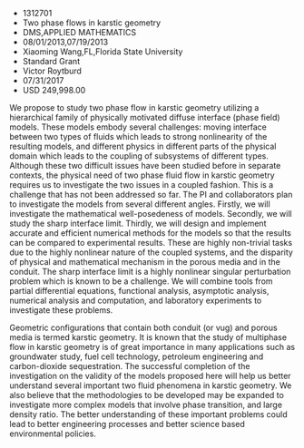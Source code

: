 
* 1312701
* Two phase flows in karstic geometry
* DMS,APPLIED MATHEMATICS
* 08/01/2013,07/19/2013
* Xiaoming Wang,FL,Florida State University
* Standard Grant
* Victor Roytburd
* 07/31/2017
* USD 249,998.00

We propose to study two phase flow in karstic geometry utilizing a hierarchical
family of physically motivated diffuse interface (phase field) models. These
models embody several challenges: moving interface between two types of fluids
which leads to strong nonlinearity of the resulting models, and different
physics in different parts of the physical domain which leads to the coupling of
subsystems of different types. Although these two difficult issues have been
studied before in separate contexts, the physical need of two phase fluid flow
in karstic geometry requires us to investigate the two issues in a coupled
fashion. This is a challenge that has not been addressed so far. The PI and
collaborators plan to investigate the models from several different angles.
Firstly, we will investigate the mathematical well-posedeness of models.
Secondly, we will study the sharp interface limit. Thirdly, we will design and
implement accurate and efficient numerical methods for the models so that the
results can be compared to experimental results. These are highly non-trivial
tasks due to the highly nonlinear nature of the coupled systems, and the
disparity of physical and mathematical mechanism in the porous media and in the
conduit. The sharp interface limit is a highly nonlinear singular perturbation
problem which is known to be a challenge. We will combine tools from partial
differential equations, functional analysis, asymptotic analysis, numerical
analysis and computation, and laboratory experiments to investigate these
problems.

Geometric configurations that contain both conduit (or vug) and porous media is
termed karstic geometry. It is known that the study of multiphase flow in
karstic geometry is of great importance in many applications such as groundwater
study, fuel cell technology, petroleum engineering and carbon-dioxide
sequestration. The successful completion of the investigation on the validity of
the models proposed here will help us better understand several important two
fluid phenomena in karstic geometry. We also believe that the methodologies to
be developed may be expanded to investigate more complex models that involve
phase transition, and large density ratio. The better understanding of these
important problems could lead to better engineering processes and better science
based environmental policies.
